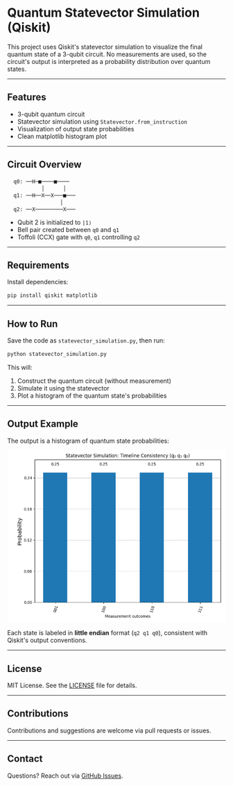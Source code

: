 # Quantum Statevector Simulation (Qiskit)

This project uses Qiskit's statevector simulation to visualize the final quantum state of a 3-qubit circuit. No measurements are used, so the circuit's output is interpreted as a probability distribution over quantum states.

---

## Features

-  3-qubit quantum circuit
-  Statevector simulation using `Statevector.from_instruction`
-  Visualization of output state probabilities
-  Clean matplotlib histogram plot

---

## Circuit Overview

```plaintext
  q0: ──H─■────■────
           │      │
  q1: ──H──X──X───■───
                 │
  q2: ──X─────────X───
```

- Qubit 2 is initialized to `|1⟩`
- Bell pair created between `q0` and `q1`
- Toffoli (CCX) gate with `q0`, `q1` controlling `q2`

---

## Requirements

Install dependencies:

```bash
pip install qiskit matplotlib
```

---

## How to Run

Save the code as `statevector_simulation.py`, then run:

```bash
python statevector_simulation.py
```

This will:
1. Construct the quantum circuit (without measurement)
2. Simulate it using the statevector
3. Plot a histogram of the quantum state's probabilities

---

## Output Example

The output is a histogram of quantum state probabilities:

![Statevector Histogram](statevector_histogram.png)

Each state is labeled in **little endian** format (`q2 q1 q0`), consistent with Qiskit's output conventions.

---

## License

MIT License. See the [LICENSE](LICENSE) file for details.

---

## Contributions

Contributions and suggestions are welcome via pull requests or issues.

---

## Contact

Questions? Reach out via [GitHub Issues](https://github.com/your-username/your-repo/issues).


